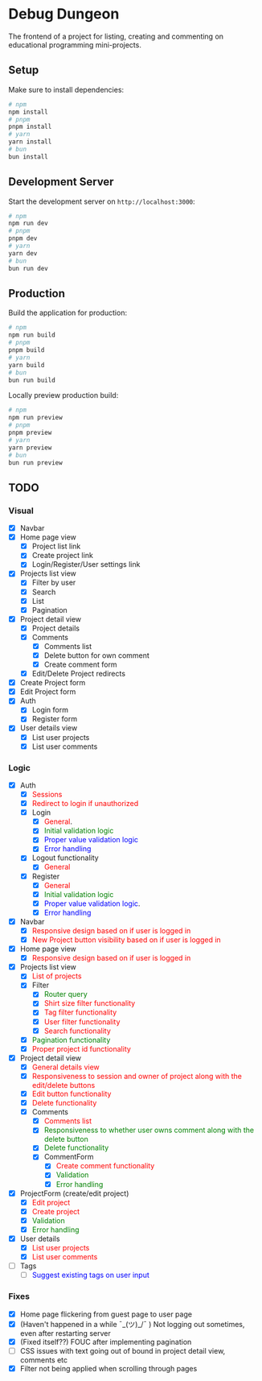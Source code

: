 # Debug Dungeon

The frontend of a project for listing, creating and commenting on educational programming mini-projects.

## Setup
Make sure to install dependencies:
```bash
# npm
npm install
# pnpm
pnpm install
# yarn
yarn install
# bun
bun install
```
## Development Server
Start the development server on `http://localhost:3000`:
```bash
# npm
npm run dev
# pnpm
pnpm dev
# yarn
yarn dev
# bun
bun run dev
```
## Production
Build the application for production:
```bash
# npm
npm run build
# pnpm
pnpm build
# yarn
yarn build
# bun
bun run build
```
Locally preview production build:
```bash
# npm
npm run preview
# pnpm
pnpm preview
# yarn
yarn preview
# bun
bun run preview
```

## TODO
### Visual
- [x] Navbar
- [x] Home page view
    - [x] Project list link
    - [x] Create project link
    - [x] Login/Register/User settings link
- [x] Projects list view
    - [x] Filter by user
    - [x] Search
    - [x] List
    - [x] Pagination
- [x] Project detail view
    - [x] Project details
    - [x] Comments
        - [x] Comments list
        - [x] Delete button for own comment
        - [x] Create comment form
    - [x] Edit/Delete Project redirects
- [x] Create Project form
- [x] Edit Project form
- [x] Auth
    - [x] Login form
    - [x] Register form
- [x] User details view
    - [x] List user projects
    - [x] List user comments
### Logic
- [x] Auth
  - [x] <span style="color:red">Sessions</span>
  - [x] <span style="color:red">Redirect to login if unauthorized</span>
  - [x] Login
    - [x] <span style="color:red">General</span>.
    - [x] <span style="color:green">Initial validation logic</span>
    - [x] <span style="color:blue">Proper value validation logic</span>
    - [x] <span style="color:blue">Error handling</span>
  - [x] Logout functionality
    - [x] <span style="color:red">General</span>
  - [x] Register
    - [x] <span style="color:red">General</span>
    - [x] <span style="color:green">Initial validation logic</span>
    - [x] <span style="color:blue">Proper value validation logic</span>.
    - [x] <span style="color:blue">Error handling</span>
- [x] Navbar
  - [x] <span style="color:red">Responsive design based on if user is logged in</span>
  - [x] <span style="color:red">New Project button visibility based on if user is logged in</span>
- [x] Home page view
  - [x] <span style="color:red">Responsive design based on if user is logged in</span>
- [x] Projects list view
  - [x] <span style="color:red">List of projects</span>
  - [x] Filter
    - [x] <span style="color:green">Router query</span>
    - [x] <span style="color:red">Shirt size filter functionality</span>
    - [x] <span style="color:red">Tag filter functionality</span>
    - [x] <span style="color:red">User filter functionality</span>
    - [x] <span style="color:red">Search functionality</span>
  - [x] <span style="color:green">Pagination functionality</span>
  - [x] <span style="color:red">Proper project id functionality</span>
- [x] Project detail view
  - [x] <span style="color:red">General details view</span>
  - [x] <span style="color:red">Responsiveness to session and owner of project along with the edit/delete buttons</span>
  - [x] <span style="color:red">Edit button functionality</span>
  - [x] <span style="color:red">Delete functionality</span>
  - [x] Comments
    - [x] <span style="color:red">Comments list</span>
    - [x] <span style="color:green">Responsiveness to whether user owns comment along with the delete button</span>
    - [x] <span style="color:green">Delete functionality</span>
    - [x] CommentForm
      - [x] <span style="color:red">Create comment functionality</span>
      - [x] <span style="color:green">Validation</span>
      - [x] <span style="color:green">Error handling</span>
- [x] ProjectForm (create/edit project)
  - [x] <span style="color:red">Edit project</span>
  - [x] <span style="color:red">Create project</span>
  - [x] <span style="color:green">Validation</span>
  - [x] <span style="color:green">Error handling</span>
- [x] User details
  - [x] <span style="color:red">List user projects</span>
  - [x] <span style="color:red">List user comments</span>
- [ ] Tags
  - [ ] <span style="color:blue">Suggest existing tags on user input</span>

### Fixes
- [x] Home page flickering from guest page to user page
- [x] (Haven't happened in a while ¯\_(ツ)_/¯ ) Not logging out sometimes, even after restarting server
- [x] (Fixed itself??) FOUC after implementing pagination
- [ ] CSS issues with text going out of bound in project detail view, comments etc
- [x] Filter not being applied when scrolling through pages